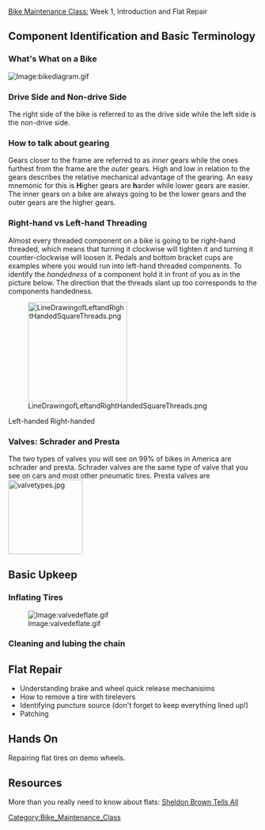 [Bike Maintenance Class:](Bike_Maintenance_Class "wikilink") Week 1,
Introduction and Flat Repair

## Component Identification and Basic Terminology

### What's What on a Bike


![Image:bikediagram.gif](bikediagram.gif "Image:bikediagram.gif")

### Drive Side and Non-drive Side

The right side of the bike is referred to as the drive side while the
left side is the non-drive side.

### How to talk about gearing

Gears closer to the frame are referred to as *inner* gears while the
ones furthest from the frame are the *outer* gears. High and low in
relation to the gears describes the relative mechanical advantage of the
gearing. An easy mnemonic for this is **H**igher gears are **h**arder
while lower gears are easier. The inner gears on a bike are always going
to be the lower gears and the outer gears are the higher gears.

### Right-hand vs Left-hand Threading

Almost every threaded component on a bike is going to be right-hand
threaded, which means that turning it clockwise will tighten it and
turning it counter-clockwise will loosen it. Pedals and bottom bracket
cups are examples where you would run into left-hand threaded
components. To identify the *handedness* of a component hold it in front
of you as in the picture below. The direction that the threads slant up
too corresponds to the components handedness.

<figure>
<img src="LineDrawingofLeftandRightHandedSquareThreads.png"
title="LineDrawingofLeftandRightHandedSquareThreads.png" width="200" />
<figcaption>LineDrawingofLeftandRightHandedSquareThreads.png</figcaption>
</figure>

Left-handed Right-handed

### Valves: Schrader and Presta

The two types of valves you will see on 99% of bikes in America are
schrader and presta. Schrader valves are the same type of valve that you
see on cars and most other pneumatic tires. Presta valves are
<img src="valvetypes.jpg" title="valvetypes.jpg" width="150"
alt="valvetypes.jpg" />

## Basic Upkeep

### Inflating Tires

<figure>
<img src="valvedeflate.gif" title="Image:valvedeflate.gif" />
<figcaption>Image:valvedeflate.gif</figcaption>
</figure>

### Cleaning and lubing the chain

## Flat Repair

- Understanding brake and wheel quick release mechanisims
- How to remove a tire with tirelevers
- Identifying puncture source (don't forget to keep everything lined
  up!)
- Patching

## Hands On

Repairing flat tires on demo wheels.

## **Resources**

More than you really need to know about flats: [Sheldon Brown Tells
All](http://www.sheldonbrown.com/flats.html)

[Category:Bike_Maintenance_Class](Category:Bike_Maintenance_Class "wikilink")